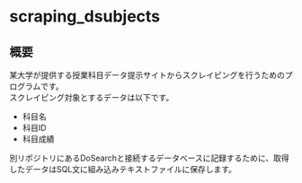 # scraping_dsubjects
## 概要
某大学が提供する授業科目データ提示サイトからスクレイピングを行うためのプログラムです。  
スクレイピング対象とするデータは以下です。  

- 科目名
- 科目ID
- 科目成績

別リポジトリにあるDoSearchと接続するデータベースに記録するために、取得したデータはSQL文に組み込みテキストファイルに保存します。

